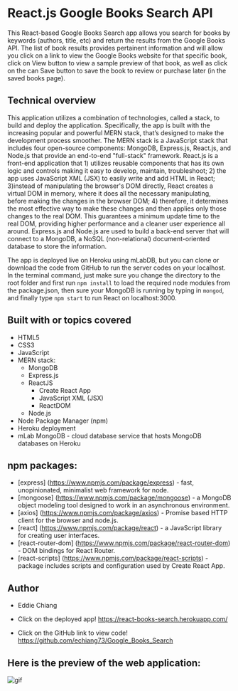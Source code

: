 # React.js Google Books Search API

This React-based Google Books Search app allows you search for books by keywords (authors, title, etc) and return the results from the Google Books API. The list of book results provides pertainent information and will allow you click on a link to view the Google Books website for that specific book, click on View button to view a sample preview of that book, as well as click on the can Save button to save the book to review or purchase later (in the saved books page).

## Technical overview
This application utilizes a combination of technologies, called a stack, to build and deploy the application.  Specifically, the app is built with the increasing popular and powerful MERN stack, that’s designed to make the development process smoother. The MERN stack is a JavaScript stack that includes four open-source components: MongoDB, Express.js, React.js, and Node.js that provide an end-to-end "full-stack" framework. React.js is a front-end application that 1) utilizes reusable components that has its own logic and controls making it easy to develop, maintain, troubleshoot; 2) the app uses JavaScript XML (JSX) to easily write and add HTML in React; 3)instead of manipulating the browser's DOM directly, React creates a virtual DOM in memory, where it does all the necessary manipulating, before making the changes in the browser DOM; 4) therefore, it determines the most effective way to make these changes and then applies only those changes to the real DOM. This guarantees a minimum update time to the real DOM, providing higher performance and a cleaner user experience all around. Express.js and Node.js are used to build a back-end server that will connect to a MongoDB, a NoSQL (non-relational) document-oriented database to store the information.

The app is deployed live on Heroku using mLabDB, but you can clone or download the code from GitHub to run the server codes on your localhost. In the terminal command, just make sure you change the directory to the root folder and first run `npm install` to load the required node modules from the package.json, then sure your MongoDB is running by typing in `mongod`, and finally type `npm start` to run React on localhost:3000.

## Built with or topics covered
* HTML5
* CSS3
* JavaScript
* MERN stack: 
    * MongoDB
    * Express.js
    * ReactJS
        * Create React App
        * JavaScript XML (JSX)
        * ReactDOM
    * Node.js
* Node Package Manager (npm)
* Heroku deployment
* mLab MongoDB - cloud database service that hosts MongoDB databases on Heroku

## npm packages: 
* [express] (https://www.npmjs.com/package/express) - fast, unopinionated, minimalist web framework for node.
* [mongoose] (https://www.npmjs.com/package/mongoose) - a MongoDB object modeling tool designed to work in an asynchronous environment.
* [axios] (https://www.npmjs.com/package/axios) - Promise based HTTP client for the browser and node.js.
* [react] (https://www.npmjs.com/package/react) - a JavaScript library for creating user interfaces.
* [react-router-dom] (https://www.npmjs.com/package/react-router-dom) - DOM bindings for React Router.
* [react-scripts] (https://www.npmjs.com/package/react-scripts) - package includes scripts and configuration used by Create React App.


## Author
* Eddie Chiang
* Click on the deployed app!
https://react-books-search.herokuapp.com/

* Click on the GitHub link to view code!
https://github.com/echiang73/Google_Books_Search


## Here is the preview of the web application:

![](src/assets/images/webpreview.gif "gif")
